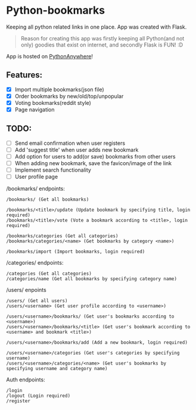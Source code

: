# Python-bookmarks
Keeping all python related links in one place.
App was created with Flask.

> Reason for creating this app was firstly keeping all Python(and not only) goodies that exist on internet,
> and secondly Flask is FUN! :D

App is hosted on [PythonAnywhere](http://evagelos.pythonanywhere.com/)!

## Features:
- [x] Import multiple bookmarks(json file)
- [x] Order bookmarks by new/old/top/unpopular
- [x] Voting bookmarks(reddit style)
- [x] Page navigation

## TODO:
- [ ] Send email confirmation when user registers
- [ ] Add 'suggest title' when user adds new bookmark
- [ ] Add option for users to add(or save) bookmarks from other users
- [ ] When adding new bookmark, save the favicon/image of the link
- [ ] Implement search functionality
- [ ] User profile page

/bookmarks/ endpoints:

```
/bookmarks/ (Get all bookmarks)

/bookmarks/<title>/update (Update bookmark by specifying title, login required)
/bookmarks/<title>/vote (Vote a bookmark according to <title>, login required)

/bookmarks/categories (Get all categories)
/bookmarks/categories/<name> (Get bookmarks by category <name>)

/bookmarks/import (Import bookmarks, login required)
```

/categories/ endpoints:

```
/categories (Get all categories)
/categories/name (Get all bookmarks by specifying category name)
```

/users/ enpoints

```
/users/ (Get all users)
/users/<username> (Get user profile according to <username>)

/users/<username>/bookmarks/ (Get user's bookmarks according to <username>)
/users/<username>/bookmarks/<title> (Get user's bookmark according to <username> and bookmark <title>)

/users/<username>/bookmarks/add (Add a new bookmark, login required)

/users/<username>/categories (Get user's categories by specifying username)
/users/<username>/categories/<name> (Get user's bookmarks by specifying username and category name)
```

Auth endpoints:
```
/login
/logout (Login required)
/register
```
